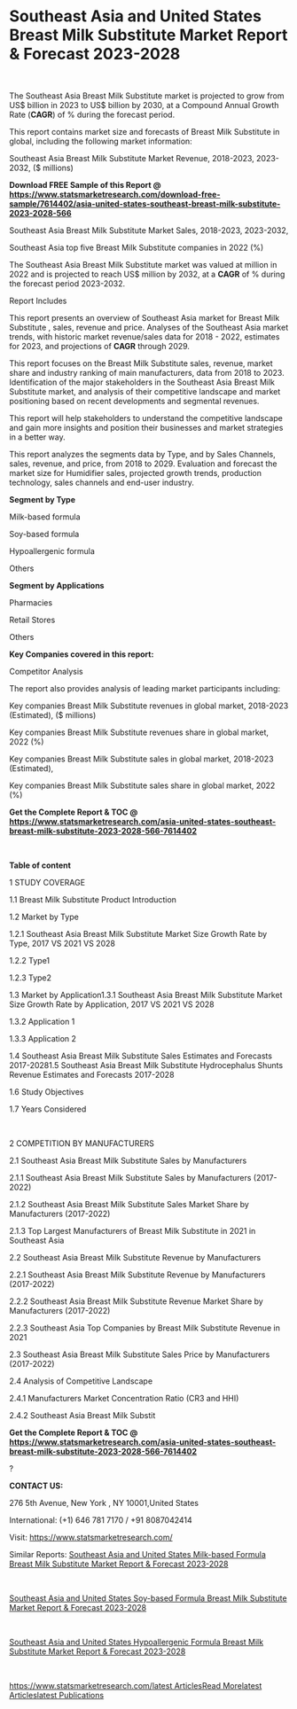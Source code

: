 <h1>Southeast Asia and United States Breast Milk Substitute Market Report & Forecast 2023-2028</h1><br/><p>The Southeast Asia Breast Milk Substitute market is projected to grow from US$ billion in 2023 to US$ billion by 2030, at a Compound Annual Growth Rate (<strong>CAGR</strong>) of % during the forecast period.</p>
 
 
 
 <p>This report contains market size and forecasts of Breast Milk Substitute in global, including the following market information:</p>
 
 
 
 <p>Southeast Asia Breast Milk Substitute Market Revenue, 2018-2023, 2023-2032, ($ millions)</p>
 
 
 
 <p><strong>Download FREE Sample of this Report @ <a href="https://www.statsmarketresearch.com/download-free-sample/7614402/asia-united-states-southeast-breast-milk-substitute-2023-2028-566">https://www.statsmarketresearch.com/download-free-sample/7614402/asia-united-states-southeast-breast-milk-substitute-2023-2028-566</a></strong></p>
 
 
 
 <p>Southeast Asia Breast Milk Substitute Market Sales, 2018-2023, 2023-2032,</p>
 
 
 
 <p>Southeast Asia top five Breast Milk Substitute companies in 2022 (%)</p>
 
 
 
 <p>The Southeast Asia Breast Milk Substitute market was valued at million in 2022 and is projected to reach US$ million by 2032, at a <strong>CAGR</strong> of % during the forecast period 2023-2032.</p>
 
 
 
 <p>Report Includes</p>
 
 
 
 <p>This report presents an overview of Southeast Asia market for Breast Milk Substitute , sales, revenue and price. Analyses of the Southeast Asia market trends, with historic market revenue/sales data for 2018 - 2022, estimates for 2023, and projections of <strong>CAGR</strong> through 2029.</p>
 
 
 
 <p>This report focuses on the Breast Milk Substitute sales, revenue, market share and industry ranking of main manufacturers, data from 2018 to 2023. Identification of the major stakeholders in the Southeast Asia Breast Milk Substitute market, and analysis of their competitive landscape and market positioning based on recent developments and segmental revenues.</p>
 
 
 
 <p>This report will help stakeholders to understand the competitive landscape and gain more insights and position their businesses and market strategies in a better way.</p>
 
 
 
 <p>This report analyzes the segments data by Type, and by Sales Channels, sales, revenue, and price, from 2018 to 2029. Evaluation and forecast the market size for Humidifier sales, projected growth trends, production technology, sales channels and end-user industry.</p>
 
 
 
 <p><strong>Segment by Type</strong></p>
 
 
 
 <p>Milk-based formula</p>
 
 
 
 <p>Soy-based formula</p>
 
 
 
 <p>Hypoallergenic formula</p>
 
 
 
 <p>Others</p>
 
 
 
 <p><strong>Segment <strong><strong>by Applications</strong></strong></strong></p>
 
 
 
 <p>Pharmacies</p>
 
 
 
 <p>Retail Stores</p>
 
 
 
 <p>Others</p>
 
 
 
 <p><strong>Key Companies covered in this report:</strong></p>
 
 
 
 <p>Competitor Analysis</p>
 
 
 
 <p>The report also provides analysis of leading market participants including:</p>
 
 
 
 <p>Key companies Breast Milk Substitute revenues in global market, 2018-2023 (Estimated), ($ millions)</p>
 
 
 
 <p>Key companies Breast Milk Substitute revenues share in global market, 2022 (%)</p>
 
 
 
 <p>Key companies Breast Milk Substitute sales in global market, 2018-2023 (Estimated),</p>
 
 
 
 <p>Key companies Breast Milk Substitute sales share in global market, 2022 (%)</p>
 
 
 
 <div><b>Get the Complete Report & TOC @ <a href="https://www.statsmarketresearch.com/asia-united-states-southeast-breast-milk-substitute-2023-2028-566-7614402">https://www.statsmarketresearch.com/asia-united-states-southeast-breast-milk-substitute-2023-2028-566-7614402</a></b></div>
 
 
 
 <p><br />
 
 <b>Table of content</b></p>
 
 
 
 <p>1 STUDY COVERAGE<br />
 
 1.1 Breast Milk Substitute Product Introduction<br />
 
 1.2 Market by Type<br />
 
 1.2.1 Southeast Asia Breast Milk Substitute Market Size Growth Rate by Type, 2017 VS 2021 VS 2028<br />
 
 1.2.2 Type1<br />
 
 1.2.3 Type2<br />
 
 1.3 Market by Application1.3.1 Southeast Asia Breast Milk Substitute Market Size Growth Rate by Application, 2017 VS 2021 VS 2028<br />
 
 1.3.2 Application 1<br />
 
 1.3.3 Application 2<br />
 
 1.4 Southeast Asia Breast Milk Substitute Sales Estimates and Forecasts 2017-20281.5 Southeast Asia Breast Milk Substitute Hydrocephalus Shunts Revenue Estimates and Forecasts 2017-2028<br />
 
 1.6 Study Objectives<br />
 
 1.7 Years Considered<br />
 
 <br />
 
 2 COMPETITION BY MANUFACTURERS<br />
 
 2.1 Southeast Asia Breast Milk Substitute Sales by Manufacturers<br />
 
 2.1.1 Southeast Asia Breast Milk Substitute Sales by Manufacturers (2017-2022)<br />
 
 2.1.2 Southeast Asia Breast Milk Substitute Sales Market Share by Manufacturers (2017-2022)<br />
 
 2.1.3 Top Largest Manufacturers of Breast Milk Substitute in 2021 in Southeast Asia<br />
 
 2.2 Southeast Asia Breast Milk Substitute Revenue by Manufacturers<br />
 
 2.2.1 Southeast Asia Breast Milk Substitute Revenue by Manufacturers (2017-2022)<br />
 
 2.2.2 Southeast Asia Breast Milk Substitute Revenue Market Share by Manufacturers (2017-2022)<br />
 
 2.2.3 Southeast Asia Top Companies by Breast Milk Substitute Revenue in 2021<br />
 
 2.3 Southeast Asia Breast Milk Substitute Sales Price by Manufacturers (2017-2022)<br />
 
 2.4 Analysis of Competitive Landscape<br />
 
 2.4.1 Manufacturers Market Concentration Ratio (CR3 and HHI)<br />
 
 2.4.2 Southeast Asia Breast Milk Substit</p>
 
 
 
 <div><b>Get the Complete Report & TOC @ <a href="https://www.statsmarketresearch.com/asia-united-states-southeast-breast-milk-substitute-2023-2028-566-7614402">https://www.statsmarketresearch.com/asia-united-states-southeast-breast-milk-substitute-2023-2028-566-7614402</a></b></div>
 
 
 
 <p>? </p>
 
 
 
 <p><b>CONTACT US:</b><br />
 
 276 5th Avenue, New York , NY 10001,United States<br />
 
 International: (+1) 646 781 7170 / +91 8087042414<br />
 
 Visit: <a href="https://www.statsmarketresearch.com/">https://www.statsmarketresearch.com/</a><br />
 
 Similar Reports: <a href="https://www.statsmarketresearch.com/asia-united-states-southeast-breast-milk-substitute-2023-2028-566-7614402">Southeast Asia and United States Milk-based Formula Breast Milk Substitute Market Report & Forecast 2023-2028</a><br />
 
 <br />
 
 <a href="https://www.statsmarketresearch.com/asia-united-states-southeast-breast-milk-substitute-2023-2028-566-7614402">Southeast Asia and United States Soy-based Formula Breast Milk Substitute Market Report & Forecast 2023-2028</a><br />
 
 <br />
 
 <a href="https://www.statsmarketresearch.com/asia-united-states-southeast-breast-milk-substitute-2023-2028-566-7614402">Southeast Asia and United States Hypoallergenic Formula Breast Milk Substitute Market Report & Forecast 2023-2028</a><br />
 
 <br />
 
 <a href="https://gyeongbokgung.com">https://www.statsmarketresearch.com/</a><a href="https://hallyeomaritime.com">latest Articles</a><a href="https://jingwansa.com">Read More</a><a href="https://nguoiviet.jp/">latest Articles</a><a href="https://www.intelmarketresearch.com/">latest Publications</a></p>